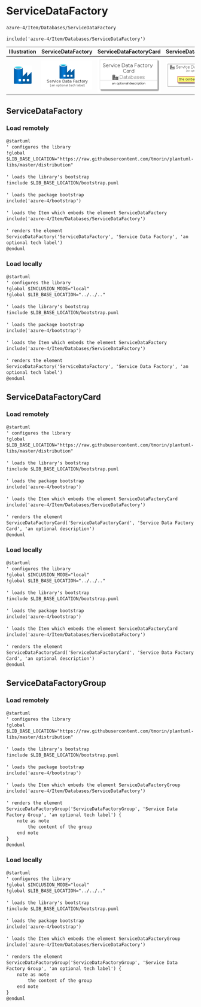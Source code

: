 # ServiceDataFactory


```text
azure-4/Item/Databases/ServiceDataFactory
```

```text
include('azure-4/Item/Databases/ServiceDataFactory')
```



| Illustration | ServiceDataFactory | ServiceDataFactoryCard | ServiceDataFactoryGroup |
| :---: | :---: | :---: | :---: |
| ![illustration for Illustration](../../../azure-4/Item/Databases/ServiceDataFactory.png) | ![illustration for ServiceDataFactory](../../../azure-4/Item/Databases/ServiceDataFactory.Local.png) | ![illustration for ServiceDataFactoryCard](../../../azure-4/Item/Databases/ServiceDataFactoryCard.Local.png) | ![illustration for ServiceDataFactoryGroup](../../../azure-4/Item/Databases/ServiceDataFactoryGroup.Local.png) |




## ServiceDataFactory

### Load remotely
```plantuml
@startuml
' configures the library
!global $LIB_BASE_LOCATION="https://raw.githubusercontent.com/tmorin/plantuml-libs/master/distribution"

' loads the library's bootstrap
!include $LIB_BASE_LOCATION/bootstrap.puml

' loads the package bootstrap
include('azure-4/bootstrap')

' loads the Item which embeds the element ServiceDataFactory
include('azure-4/Item/Databases/ServiceDataFactory')

' renders the element
ServiceDataFactory('ServiceDataFactory', 'Service Data Factory', 'an optional tech label')
@enduml
```

### Load locally
```plantuml
@startuml
' configures the library
!global $INCLUSION_MODE="local"
!global $LIB_BASE_LOCATION="../../.."

' loads the library's bootstrap
!include $LIB_BASE_LOCATION/bootstrap.puml

' loads the package bootstrap
include('azure-4/bootstrap')

' loads the Item which embeds the element ServiceDataFactory
include('azure-4/Item/Databases/ServiceDataFactory')

' renders the element
ServiceDataFactory('ServiceDataFactory', 'Service Data Factory', 'an optional tech label')
@enduml
```

## ServiceDataFactoryCard

### Load remotely
```plantuml
@startuml
' configures the library
!global $LIB_BASE_LOCATION="https://raw.githubusercontent.com/tmorin/plantuml-libs/master/distribution"

' loads the library's bootstrap
!include $LIB_BASE_LOCATION/bootstrap.puml

' loads the package bootstrap
include('azure-4/bootstrap')

' loads the Item which embeds the element ServiceDataFactoryCard
include('azure-4/Item/Databases/ServiceDataFactory')

' renders the element
ServiceDataFactoryCard('ServiceDataFactoryCard', 'Service Data Factory Card', 'an optional description')
@enduml
```

### Load locally
```plantuml
@startuml
' configures the library
!global $INCLUSION_MODE="local"
!global $LIB_BASE_LOCATION="../../.."

' loads the library's bootstrap
!include $LIB_BASE_LOCATION/bootstrap.puml

' loads the package bootstrap
include('azure-4/bootstrap')

' loads the Item which embeds the element ServiceDataFactoryCard
include('azure-4/Item/Databases/ServiceDataFactory')

' renders the element
ServiceDataFactoryCard('ServiceDataFactoryCard', 'Service Data Factory Card', 'an optional description')
@enduml
```

## ServiceDataFactoryGroup

### Load remotely
```plantuml
@startuml
' configures the library
!global $LIB_BASE_LOCATION="https://raw.githubusercontent.com/tmorin/plantuml-libs/master/distribution"

' loads the library's bootstrap
!include $LIB_BASE_LOCATION/bootstrap.puml

' loads the package bootstrap
include('azure-4/bootstrap')

' loads the Item which embeds the element ServiceDataFactoryGroup
include('azure-4/Item/Databases/ServiceDataFactory')

' renders the element
ServiceDataFactoryGroup('ServiceDataFactoryGroup', 'Service Data Factory Group', 'an optional tech label') {
    note as note
        the content of the group
    end note
}
@enduml
```

### Load locally
```plantuml
@startuml
' configures the library
!global $INCLUSION_MODE="local"
!global $LIB_BASE_LOCATION="../../.."

' loads the library's bootstrap
!include $LIB_BASE_LOCATION/bootstrap.puml

' loads the package bootstrap
include('azure-4/bootstrap')

' loads the Item which embeds the element ServiceDataFactoryGroup
include('azure-4/Item/Databases/ServiceDataFactory')

' renders the element
ServiceDataFactoryGroup('ServiceDataFactoryGroup', 'Service Data Factory Group', 'an optional tech label') {
    note as note
        the content of the group
    end note
}
@enduml
```

